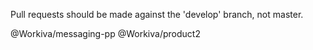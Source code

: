 Pull requests should be made against the 'develop' branch, not master.

@Workiva/messaging-pp @Workiva/product2
